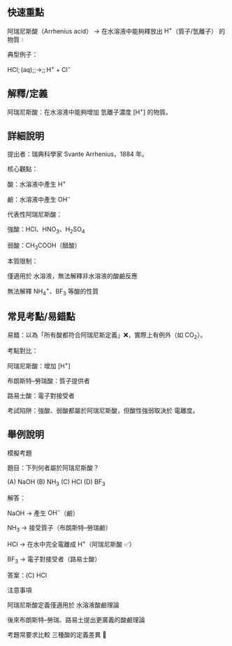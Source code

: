 ## 快速重點

阿瑞尼斯酸（Arrhenius acid） → 在水溶液中能夠釋放出 $\mathrm{H^{+}}$（質子/氫離子） 的物質 💧

典型例子：

$\mathrm{HCl ;(aq) ;;\rightarrow;; H^{+} + Cl^{-}}$


## 解釋/定義

阿瑞尼斯酸：在水溶液中能夠增加 氫離子濃度 $[\mathrm{H^{+}}]$ 的物質。


## 詳細說明

提出者：瑞典科學家 Svante Arrhenius，1884 年。

核心觀點：

酸：水溶液中產生 $\mathrm{H^{+}}$

鹼：水溶液中產生 $\mathrm{OH^{-}}$

代表性阿瑞尼斯酸：

強酸：$\mathrm{HCl}$、$\mathrm{HNO_{3}}$、$\mathrm{H_{2}SO_{4}}$

弱酸：$\mathrm{CH_{3}COOH}$（醋酸）

本質限制：

僅適用於 水溶液，無法解釋非水溶液的酸鹼反應

無法解釋 $\mathrm{NH_{4}^{+}}$、$\mathrm{BF_{3}}$ 等酸的性質


## 常見考點/易錯點

易錯：以為「所有酸都符合阿瑞尼斯定義」❌，實際上有例外（如 $\mathrm{CO_{2}}$）。

考點對比：

阿瑞尼斯酸：增加 $[\mathrm{H^{+}}]$

布朗斯特–勞瑞酸：質子提供者

路易士酸：電子對接受者

考試陷阱：強酸、弱酸都屬於阿瑞尼斯酸，但酸性強弱取決於 電離度。


## 舉例說明

模擬考題

題目：下列何者屬於阿瑞尼斯酸？

(A) $\mathrm{NaOH}$ (B) $\mathrm{NH_{3}}$ (C) $\mathrm{HCl}$ (D) $\mathrm{BF_{3}}$

解答：

$\mathrm{NaOH}$ → 產生 $\mathrm{OH^{-}}$（鹼）

$\mathrm{NH_{3}}$ → 接受質子（布朗斯特–勞瑞鹼）

$\mathrm{HCl}$ → 在水中完全電離成 $\mathrm{H^{+}}$（阿瑞尼斯酸 ✅）

$\mathrm{BF_{3}}$ → 電子對接受者（路易士酸）

答案：(C) $\mathrm{HCl}$

注意事項

阿瑞尼斯酸定義僅適用於 水溶液酸鹼理論

後來布朗斯特–勞瑞、路易士提出更廣義的酸鹼理論

考題常要求比較 三種酸的定義差異 🔑
